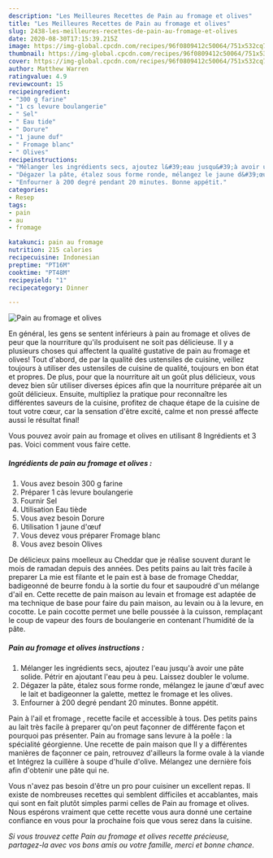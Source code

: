```yaml
---
description: "Les Meilleures Recettes de Pain au fromage et olives"
title: "Les Meilleures Recettes de Pain au fromage et olives"
slug: 2438-les-meilleures-recettes-de-pain-au-fromage-et-olives
date: 2020-08-30T17:15:39.215Z
image: https://img-global.cpcdn.com/recipes/96f0809412c50064/751x532cq70/pain-au-fromage-et-olives-photo-principale-de-la-recette.jpg
thumbnail: https://img-global.cpcdn.com/recipes/96f0809412c50064/751x532cq70/pain-au-fromage-et-olives-photo-principale-de-la-recette.jpg
cover: https://img-global.cpcdn.com/recipes/96f0809412c50064/751x532cq70/pain-au-fromage-et-olives-photo-principale-de-la-recette.jpg
author: Matthew Warren
ratingvalue: 4.9
reviewcount: 15
recipeingredient:
- "300 g farine"
- "1 cs levure boulangerie"
- " Sel"
- " Eau tide"
- " Dorure"
- "1 jaune duf"
- " Fromage blanc"
- " Olives"
recipeinstructions:
- "Mélanger les ingrédients secs, ajoutez l&#39;eau jusqu&#39;à avoir une pâte solide. Pétrir en ajoutant l&#39;eau peu à peu. Laissez doubler le volume."
- "Dégazer la pâte, étalez sous forme ronde, mélangez le jaune d&#39;œuf avec le lait et badigeonner la galette, mettez le fromage et les olives."
- "Enfourner à 200 degré pendant 20 minutes. Bonne appétit."
categories:
- Resep
tags:
- pain
- au
- fromage

katakunci: pain au fromage 
nutrition: 215 calories
recipecuisine: Indonesian
preptime: "PT16M"
cooktime: "PT48M"
recipeyield: "1"
recipecategory: Dinner

---
```



![Pain au fromage et olives](https://img-global.cpcdn.com/recipes/96f0809412c50064/751x532cq70/pain-au-fromage-et-olives-photo-principale-de-la-recette.jpg)

En général, les gens se sentent inférieurs à pain au fromage et olives de peur que la nourriture qu'ils produisent ne soit pas délicieuse. Il y a plusieurs choses qui affectent la qualité gustative de pain au fromage et olives! Tout d'abord, de par la qualité des ustensiles de cuisine, veillez toujours à utiliser des ustensiles de cuisine de qualité, toujours en bon état et propres. De plus, pour que la nourriture ait un goût plus délicieux, vous devez bien sûr utiliser diverses épices afin que la nourriture préparée ait un goût délicieux. Ensuite, multipliez la pratique pour reconnaître les différentes saveurs de la cuisine, profitez de chaque étape de la cuisine de tout votre cœur, car la sensation d'être excité, calme et non pressé affecte aussi le résultat final!

<!--inarticleads1-->

Vous pouvez avoir pain au fromage et olives en utilisant 8 Ingrédients et 3 pas. Voici comment vous faire cette.

##### Ingrédients de pain au fromage et olives :

1. Vous avez besoin 300 g farine
1. Préparer 1 càs levure boulangerie
1. Fournir  Sel
1. Utilisation  Eau tiède
1. Vous avez besoin  Dorure
1. Utilisation 1 jaune d&#39;œuf
1. Vous devez vous préparer  Fromage blanc
1. Vous avez besoin  Olives


De délicieux pains moelleux au Cheddar que je réalise souvent durant le mois de ramadan depuis des années. Des petits pains au lait très facile à preparer La mie est filante et le pain est à base de fromage Cheddar, badigeonné de beurre fondu à la sortie du four et saupoudré d&#39;un mélange d&#39;ail en. Cette recette de pain maison au levain et fromage est adaptée de ma technique de base pour faire du pain maison, au levain ou à la levure, en cocotte. Le pain cocotte permet une belle poussée à la cuisson, remplaçant le coup de vapeur des fours de boulangerie en contenant l&#39;humidité de la pâte. 

<!--inarticleads2-->

##### Pain au fromage et olives instructions :

1. Mélanger les ingrédients secs, ajoutez l&#39;eau jusqu&#39;à avoir une pâte solide. Pétrir en ajoutant l&#39;eau peu à peu. Laissez doubler le volume.
1. Dégazer la pâte, étalez sous forme ronde, mélangez le jaune d&#39;œuf avec le lait et badigeonner la galette, mettez le fromage et les olives.
1. Enfourner à 200 degré pendant 20 minutes. Bonne appétit.


Pain à l&#39;ail et fromage , recette facile et accessible à tous. Des petits pains au lait très facile à preparer qu&#39;on peut façonner de différente façon et pourquoi pas présenter. Pain au fromage sans levure à la poêle : la spécialité géorgienne. Une recette de pain maison que Il y a différentes manières de façonner ce pain, retrouvez d&#39;ailleurs la forme ovale à la viande et Intégrez la cuillère à soupe d&#39;huile d&#39;olive. Mélangez une dernière fois afin d&#39;obtenir une pâte qui ne. 

<!--inarticleads1-->

<p>
Vous n'avez pas besoin d'être un pro pour cuisiner un excellent repas. Il existe de nombreuses recettes qui semblent difficiles et accablantes, mais qui sont en fait plutôt simples parmi celles de Pain au fromage et olives. Nous espérons vraiment que cette recette vous aura donné une certaine confiance en vous pour la prochaine fois que vous serez dans la cuisine.
</p>

<p>
<i>Si vous trouvez cette Pain au fromage et olives recette précieuse, partagez-la avec vos bons amis ou votre famille, merci et bonne chance.</i>
</p>
